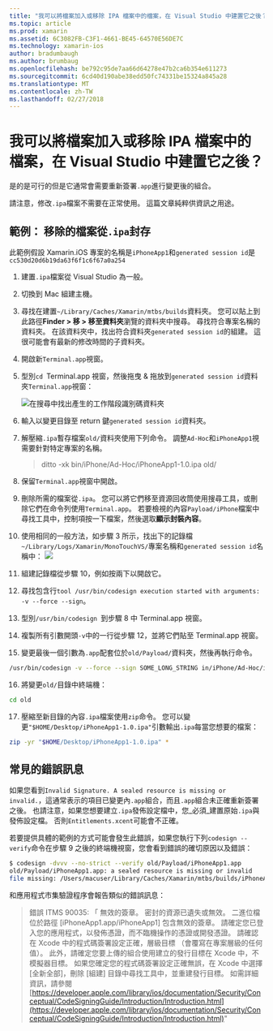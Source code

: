 ```yaml
---
title: "我可以將檔案加入或移除 IPA 檔案中的檔案，在 Visual Studio 中建置它之後？"
ms.topic: article
ms.prod: xamarin
ms.assetid: 6C3082FB-C3F1-4661-BE45-64570E56DE7C
ms.technology: xamarin-ios
author: bradumbaugh
ms.author: brumbaug
ms.openlocfilehash: be792c95de7aa66d64278e47b2ca6b354e611273
ms.sourcegitcommit: 6cd40d190abe38edd50fc74331be15324a845a28
ms.translationtype: MT
ms.contentlocale: zh-TW
ms.lasthandoff: 02/27/2018
---
```

# <a name="can-i-add-files-to-or-remove-files-from-an-ipa-file-after-building-it-in-visual-studio"></a>我可以將檔案加入或移除 IPA 檔案中的檔案，在 Visual Studio 中建置它之後？

是的是可行的但是它通常會需要重新簽署`.app`進行變更後的組合。

請注意，修改`.ipa`檔案不需要在正常使用。 這篇文章純粹供資訊之用途。

## <a name="example-removing-a-file-from-a-ipa-archive"></a>範例： 移除的檔案從`.ipa`封存

此範例假設 Xamarin.iOS 專案的名稱是`iPhoneApp1`和`generated session id`是 `cc530d20d6b19da63f6f1c6f67a0a254`

1.  建置`.ipa`檔案從 Visual Studio 為一般。

2.  切換到 Mac 組建主機。

3.  尋找在建置`~/Library/Caches/Xamarin/mtbs/builds`資料夾。 您可以貼上到此路徑**Finder > 移 > 移至資料夾**瀏覽的資料夾中搜尋。 尋找符合專案名稱的資料夾。 在該資料夾中，找出符合資料夾`generated session id`的組建。 這很可能會有最新的修改時間的子資料夾。

4.  開啟新`Terminal.app`視窗。

5.  型別`cd `Terminal.app 視窗，然後拖曳 & 拖放到`generated session id`資料夾`Terminal.app`視窗：

    ![](modify-ipa-images/session-id-folder.png "在搜尋中找出產生的工作階段識別碼資料夾")

6.  輸入以變更目錄至 return 鍵`generated session id`資料夾。

7.  解壓縮`.ipa`暫存檔案`old/`資料夾使用下列命令。 調整`Ad-Hoc`和`iPhoneApp1`視需要針對特定專案的名稱。

    > ditto -xk bin/iPhone/Ad-Hoc/iPhoneApp1-1.0.ipa old/

8.  保留`Terminal.app`視窗中開啟。

9.  刪除所需的檔案從`.ipa`。 您可以將它們移至資源回收筒使用搜尋工具，或刪除它們在命令列使用`Terminal.app`。 若要檢視的內容`Payload/iPhone`檔案中尋找工具中，控制項按一下檔案，然後選取**顯示封裝內容**。

10.  使用相同的一般方法，如步驟 3 所示，找出下的記錄檔`~/Library/Logs/Xamarin/MonoTouchVS/`專案名稱和`generated session id`名稱中： ![ ](modify-ipa-images/build-log.png "在搜尋中尋找專案組建記錄檔")

11.  組建記錄檔從步驟 10，例如按兩下以開啟它。

12.  尋找包含行`tool /usr/bin/codesign execution started with arguments: -v --force --sign`。

13.  型別`/usr/bin/codesign `到步驟 8 中 Terminal.app 視窗。

14.  複製所有引數開頭`-v`中的一行從步驟 12，並將它們貼至 Terminal.app 視窗。

15.  變更最後一個引數為`.app`配套位於`old/Payload/`資料夾，然後再執行命令。

```bash
/usr/bin/codesign -v --force --sign SOME_LONG_STRING in/iPhone/Ad-Hoc/iPhoneApp1.app/ResourceRules.plist --entitlements obj/iPhone/Ad-Hoc/Entitlements.xcent old/Payload/iPhoneApp1.app
```

16.  將變更`old/`目錄中終端機：

```bash
cd old
```

17.  壓縮至新目錄的內容`.ipa`檔案使用`zip`命令。 您可以變更`"$HOME/Desktop/iPhoneApp1-1.0.ipa"`引數輸出`.ipa`每當您想要的檔案：

```bash
zip -yr "$HOME/Desktop/iPhoneApp1-1.0.ipa" *
```

## <a name="common-error-messages"></a>常見的錯誤訊息

如果您看到`Invalid Signature. A sealed resource is missing or invalid.`，這通常表示的項目已變更內`.app`組合，而且`.app`組合未正確重新簽署之後。 也請注意，如果您想要建立`.ipa`發佈設定檔中，您_必須_建置原始`.ipa`與發佈設定檔。 否則`Entitlements.xcent`可能會不正確。

若要提供具體的範例的方式可能會發生此錯誤，如果您執行下列`codesign --verify`命令在步驟 9 之後的終端機視窗，您會看到錯誤的確切原因以及錯誤：

```bash
$ codesign -dvvv --no-strict --verify old/Payload/iPhoneApp1.app
old/Payload/iPhoneApp1.app: a sealed resource is missing or invalid
file missing: /Users/macuser/Library/Caches/Xamarin/mtbs/builds/iPhoneApp1/cc530d20d6b19da63f6f1c6f67a0a254/old/Payload/iPhoneApp1.app/MyFile.png
```

和應用程式市集驗證程序會報告類似的錯誤訊息：

> 錯誤 ITMS 90035: 「 無效的簽章。 密封的資源已遺失或無效。 二進位檔位於路徑 [iPhoneApp1.app/iPhoneApp1] 包含無效的簽章。 請確定您已登入您的應用程式，以發佈憑證，而不臨機操作的憑證或開發憑證。 請確認在 Xcode 中的程式碼簽署設定正確，層級目標 （會覆寫在專案層級的任何值）。 此外，請確定您要上傳的組合使用建立的發行目標在 Xcode 中，不模擬器目標。 如果您確定您的程式碼簽署設定正確無誤，在 Xcode 中選擇 [全新全部]，刪除 [組建] 目錄中尋找工具中，並重建發行目標。 如需詳細資訊，請參閱[https://developer.apple.com/library/ios/documentation/Security/Conceptual/CodeSigningGuide/Introduction/Introduction.html](https://developer.apple.com/library/ios/documentation/Security/Conceptual/CodeSigningGuide/Introduction/Introduction.html)"
